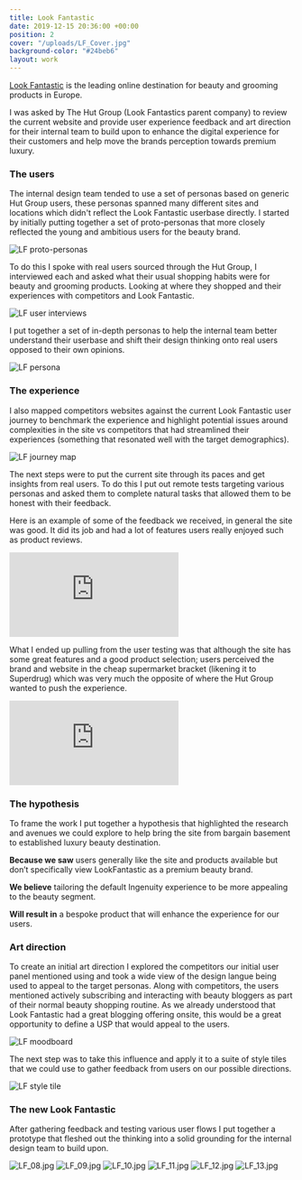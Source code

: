 ```yaml
---
title: Look Fantastic
date: 2019-12-15 20:36:00 +00:00
position: 2
cover: "/uploads/LF_Cover.jpg"
background-color: "#24beb6"
layout: work
---
```


[Look Fantastic](https://www.lookfantastic.com/) is the leading online destination for beauty and grooming products in Europe.

I was asked by The Hut Group (Look Fantastics parent company) to review the current website and provide user experience feedback and art direction for their internal team to build upon to enhance the digital experience for their customers and help move the brands perception towards premium luxury.

### The users

The internal design team tended to use a set of personas based on generic Hut Group users, these personas spanned many different sites and locations which didn't reflect the Look Fantastic userbase directly.
I started by initially putting together a set of proto-personas that more closely reflected the young and ambitious users for the beauty brand.

![LF proto-personas](/uploads/LF_01.jpg)

To do this I spoke with real users sourced through the Hut Group, I interviewed each and asked what their usual shopping habits were for beauty and grooming products. Looking at where they shopped and their experiences with competitors and Look Fantastic.

![LF user interviews](/uploads/LF_02.jpg)

I put together a set of in-depth personas to help the internal team better understand their userbase and shift their design thinking onto real users opposed to their own opinions.

![LF persona](/uploads/LF_03.jpg)

### The experience

I also mapped competitors websites against the current Look Fantastic user journey to benchmark the experience and highlight potential issues around complexities in the site vs competitors that had streamlined their experiences (something that resonated well with the target demographics).

![LF journey map](/uploads/LF_04.jpg)

The next steps were to put the current site through its paces and get insights from real users. To do this I put out remote tests targeting various personas and asked them to complete natural tasks that allowed them to be honest with their feedback.

Here is an example of some of the feedback we received, in general the site was good. It did its job and had a lot of features users really enjoyed such as product reviews.

<div class="videoWrapper">
  <iframe src="https://www.youtube.com/embed/j7Zsc0wq1_E?controls=0&autoplay=0&rel=0" frameborder="0" webkitallowfullscreen mozallowfullscreen allowfullscreen></iframe> 
</div> 

What I ended up pulling from the user testing was that although the site has some great features and a good product selection; users perceived the brand and website in the cheap supermarket bracket (likening it to Superdrug) which was very much the opposite of where the Hut Group wanted to push the experience.

<div class="videoWrapper">
  <iframe src="https://www.youtube.com/embed/aD_3R7zZxtU?controls=0&autoplay=0&rel=0" frameborder="0" webkitallowfullscreen mozallowfullscreen allowfullscreen></iframe>
</div>

### The hypothesis

To frame the work I put together a hypothesis that highlighted the research and avenues we could explore to help bring the site from bargain basement to established luxury beauty destination.

**Because we saw** users generally like the site and products available but don’t specifically view LookFantastic as a premium beauty brand.

**We believe** tailoring the default Ingenuity experience to be more appealing to the beauty segment.

**Will result in** a bespoke product that will enhance the experience for our users.

### Art direction

To create an initial art direction I explored the competitors our initial user panel mentioned using and took a wide view of the design langue being used to appeal to the target personas.
Along with competitors, the users mentioned actively subscribing and interacting with beauty bloggers as part of their normal beauty shopping routine. As we already understood that Look Fantastic had a great blogging offering onsite, this would be a great opportunity to define a USP that would appeal to the users.

![LF moodboard](/uploads/LF_06.jpg)

The next step was to take this influence and apply it to a suite of style tiles that we could use to gather feedback from users on our possible directions.

![LF style tile](/uploads/LF_07.jpg)

### The new Look Fantastic

After gathering feedback and testing various user flows I put together a prototype that fleshed out the thinking into a solid grounding for the internal design team to build upon.

![LF_08.jpg](/uploads/LF_08.jpg)
![LF_09.jpg](/uploads/LF_09.jpg)
![LF_10.jpg](/uploads/LF_10.jpg)
![LF_11.jpg](/uploads/LF_11.jpg)
![LF_12.jpg](/uploads/LF_12.jpg)
![LF_13.jpg](/uploads/LF_13.jpg)



